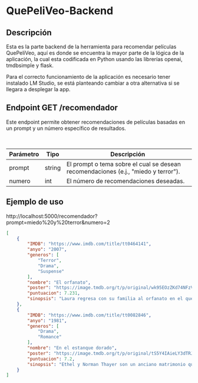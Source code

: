 # QuePeliVeo-Backend
## Descripción

Esta es la parte backend de la herramienta para recomendar películas QuePeliVeo, aquí es donde se encuentra la mayor parte de la lógica de la aplicación, la cual esta codificada en Python usando las librerías openai, tmdbsimple y flask.

Para el correcto funcionamiento de la aplicación es necesario tener instalado LM Studio, se está planteando cambiar a otra alternativa si se llegara a desplegar la app.

## Endpoint GET /recomendador

Este endpoint permite obtener recomendaciones de películas basadas en un prompt y un número específico de resultados.

</br>
    <table>
        <thead>
            <tr>
                <th>Parámetro</th>
                <th>Tipo</th>
                <th>Descripción</th>
            </tr>
        </thead>
        <tbody>
            <tr>
                <td>prompt</td>
                <td>string</td>
                <td>El prompt o tema sobre el cual se desean recomendaciones (e.j., "miedo y terror").</td>
            </tr>
            <tr>
                <td>numero</td>
                <td>int</td>
                <td>El número de recomendaciones deseadas.</td>
            </tr>
        </tbody>
    </table>

## Ejemplo de uso
<p>http://localhost:5000/recomendador?prompt=miedo%20y%20terror&numero=2</p>

```JSON
[
    {
        "IMDB": "https://www.imdb.com/title/tt0464141",
        "anyo": "2007",
        "generos": [
            "Terror",
            "Drama",
            "Suspense"
        ],
        "nombre": "El orfanato",
        "poster": "https://image.tmdb.org/t/p/original/wk95EOzZKd74NFzVVkHBo1UW46o.jpg ",
        "puntuacion": 7.231,
        "sinopsis": "Laura regresa con su familia al orfanato en el que creció de niña, con la intenció de abrir una residencia para niños discapacitados. El nuevo entorno despierta la imaginació de su hijo, que comienza a dejarse llevar por juegos de fantasía cada vez más intensos. Éstos van inquietando a Laura cada vez más, hasta el punto en el que llega a pensar que hay algo en la casa que está amenazando a su familia. A ella le ocurre algo extraordinario y, a pesar de que es una mujer con unos principios muy claros, su universo se tambalea poniendo en duda todo aquello en lo que creía..."
    },
    {
        "IMDB": "https://www.imdb.com/title/tt0082846",
        "anyo": "1981",
        "generos": [
            "Drama",
            "Romance"
        ],
        "nombre": "En el estanque dorado",
        "poster": "https://image.tmdb.org/t/p/original/tS5Y4IAieLY3dTRJOHGaNNYwiXv.jpg ",
        "puntuacion": 7.2,
        "sinopsis": "Ethel y Norman Thayer son un anciano matrimonio que pasa sus vacaciones en un paradisiaco lugar llamado 'El Estanque Dorado'. Norman, de carácter activo, sufre con mal genio las limitaciones de la vejez y la cercanía de la muerte. Al estanque llega la hija de los Thayer, Chelsea, que mantiene una mala relación con Norman."
    }
]
```
